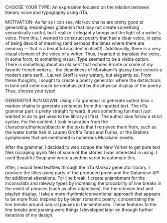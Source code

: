 CHOOSE YOUR TYPE: An expression focused on the relation between literary voice and typography using riTa. 

MOTIVATION: As far as I can see, Markov chains are pretty good at generating meaningless gibberish that may not create something semantically useful, but I realize it elegantly brings out the light of a writer's voice. From this, I wanted to construct poetry that had a clear voice, in spite of being devoid of meaning (and perhaps the times where there are meaning -- that is a beautiful accident in itself!). Additionally, there is a very visual element of the voice of a writer. Thus, I wanted to translate the voice, in some form, to something visual. Type seemed to be a viable option. There is something about an old serif that echoes Bronte or some of my favorite french writers... the cleanliness of Murakami's glassy tone echoes a modern sans serif... Lauren Groff is very watery, but elegantly so. From these thoughts, I sought to create a poetry generator where the distinctions in tone and color could be emphasized by the physical display of the poetry. Thus, choose your type!

GENERATOR RUN DOWN: Using riTa grammar to generate author bios + markov chains to generate sentences from the inputted text. The riTa grammar part is pretty straight forward, it was something fun that I just wanted to do to get used to the library at first. The author bios follow a strict syntax. For the content, I took inspiration from the characters/themes/objects in the texts that I retrieved them from, such as the water bottle heir in Lauren Groff's Fates and Furies, or the Brahms symphonies that are mentioned in numerous Murakami novels.

After the grammar, I decided to web scrape the New Yorker to get pure text files (scraping.ipynb file) of some of the stories I was interested in using. I used Beautiful Soup and wrote a python script to automate this.

After, I would feed textfiles through the riTa Markov generator library. I produce the titles using parts of the produced poem and the Datamuse API for additional alterations. For line break, I create enjambment for the inconsolata and raleway types by increasing the probability of line breaks in the midst of phrases (such as after adjectives). For the crimson text and playfair display, I take a more rhythmic/conventional approach that appears to be more fluid, inspired by by older, romantic poetry, concentrating the line breaks around natural pauses in the sentences. These features to the line breaks and parsing were things I developed later on through further iterations of my design.
